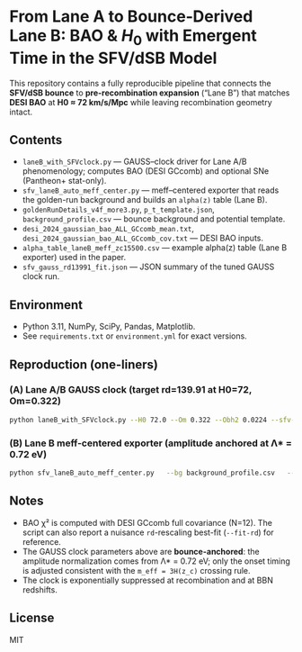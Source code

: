 # From Lane A to Bounce‑Derived Lane B: BAO & $H_0$ with Emergent Time in the SFV/dSB Model

This repository contains a fully reproducible pipeline that connects the **SFV/dSB bounce** to **pre-recombination expansion** (“Lane B”) that matches **DESI BAO** at **H0 ≈ 72 km/s/Mpc** while leaving recombination geometry intact.

## Contents
- `laneB_with_SFVclock.py` — GAUSS–clock driver for Lane A/B phenomenology; computes BAO (DESI GCcomb) and optional SNe (Pantheon+ stat-only).
- `sfv_laneB_auto_meff_center.py` — meff–centered exporter that reads the golden-run background and builds an `alpha(z)` table (Lane B).
- `goldenRunDetails_v4f_more3.py`, `p_t_template.json`, `background_profile.csv` — bounce background and potential template.
- `desi_2024_gaussian_bao_ALL_GCcomb_mean.txt`, `desi_2024_gaussian_bao_ALL_GCcomb_cov.txt` — DESI BAO inputs.
- `alpha_table_laneB_meff_zc15500.csv` — example alpha(z) table (Lane B exporter) used in the paper.
- `sfv_gauss_rd13991_fit.json` — JSON summary of the tuned GAUSS clock run.

## Environment
- Python 3.11, NumPy, SciPy, Pandas, Matplotlib.
- See `requirements.txt` or `environment.yml` for exact versions.

## Reproduction (one-liners)

### (A) Lane A/B GAUSS clock (target rd=139.91 at H0=72, Om=0.322)
```bash
python laneB_with_SFVclock.py --H0 72.0 --Om 0.322 --Obh2 0.0224 --sfv-clock gauss --eps 0.531 --gauss-zc 15460 --gauss-sig 0.30 --bao_mean desi_2024_gaussian_bao_ALL_GCcomb_mean.txt --bao_cov  desi_2024_gaussian_bao_ALL_GCcomb_cov.txt --use-sne --sne sne_pantheonplus_relative_STAT.csv --fit-rd
```

### (B) Lane B meff-centered exporter (amplitude anchored at Λ* = 0.72 eV)

```bash
python sfv_laneB_auto_meff_center.py   --bg background_profile.csv   --gr goldenRunDetails_v4f_more3.py   --pt_json p_t_template.json   --h 0.72 --Omega_m 0.322 --omega_b 0.0224   --V_to_rhoCrit0 6.404944382e+09   --v_phys_planck 4.2e-5 --sigma_ln1pz 0.25   --out alpha_table_laneB_meff_zc15500.csv
```

## Notes
- BAO χ² is computed with DESI GCcomb full covariance (N=12). The script can also report a nuisance `rd`-rescaling best-fit (`--fit-rd`) for reference.
- The GAUSS clock parameters above are **bounce-anchored**: the amplitude normalization comes from Λ* = 0.72 eV; only the onset timing is adjusted consistent with the `m_eff = 3H(z_c)` crossing rule.
- The clock is exponentially suppressed at recombination and at BBN redshifts.

## License
MIT
